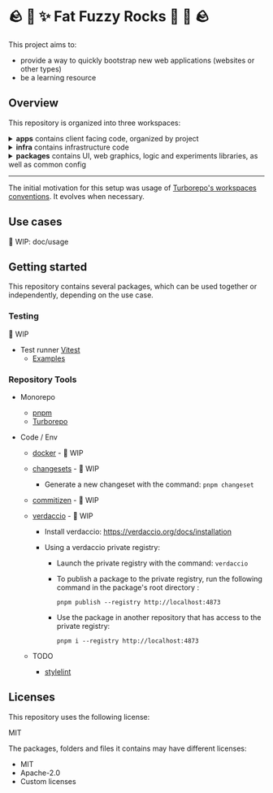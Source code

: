# 🪨 👾 ✨ Fat Fuzzy Rocks 🫧 🐙 🪨

This project aims to:

- provide a way to quickly bootstrap new web applications (websites or other types)
- be a learning resource

## Overview

This repository is organized into three workspaces:

<details>
<summary><b>apps</b> contains client facing code, organized by project</summary>
<p>

- **doc** The documentation website for this project, accessible here: https://rocks.pages.dev/
- **play** A playground for web graphics experiments

</p></details>

<details>
<summary><b>infra</b> contains infrastructure code</summary>
<p>

Common resources

- **scripts**
  - WIP

Resources per app

- **doc**

  - WIP

</p></details>

<details>
<summary><b>packages</b> contains UI, web graphics, logic and experiments libraries, as well as common config</summary>
<p>

- **config** common config (eslint, etc)

TODO:
The monorepo needs some cleanup: `.prettier` config is currently duplicated in projects. I think I need to solve a problem specific to my workspace config in VSCode to fix this easily

- **design** a design sandbox
  - isolates design work from the UI library
  - design assets and collections go here
  - design tests and experiments go here
- **lib** Libraries unrelated to building an interface or utility functions: logic and experiments

  - 👾 gfx - everything related to working with webgl
  - 🤖 state machines
  - ➕ maths

- **markdown** A utility package for loading markdown files

  - based on [bluwy website markdown package](https://github.com/bluwy/website/tree/master/packages/markdown)

- **ui** A frontend component library
  - A UI library that can be used as a common source of truth for web projects

</p></details>

---

The initial motivation for this setup was usage of [Turborepo's workspaces conventions](https://turbo.build/repo/docs/getting-started/existing-monorepo#configure-workspaces). It evolves when necessary.

## Use cases

🚧 WIP: doc/usage

## Getting started

This repository contains several packages, which can be used together or independently, depending on the use case.

### Testing

🚧 WIP

- Test runner [Vitest](https://vitest.dev/)
  - [Examples](https://github.com/vitest-dev/vitest/tree/main/examples)

### Repository Tools

- Monorepo
  - [pnpm](https://pnpm.io/)
  - [Turborepo](https://turbo.build/)
- Code / Env

  - [docker](https://www.docker.com/) - 🚧 WIP
  - [changesets](https://github.com/changesets/changesets) - 🚧 WIP
    - Generate a new changeset with the command: `pnpm changeset`
  - [commitizen](https://github.com/commitizen/cz-cli) - 🚧 WIP
  - [verdaccio](https://verdaccio.org/) - 🚧 WIP

    - Install verdaccio: https://verdaccio.org/docs/installation
    - Using a verdaccio private registry:

      - Launch the private registry with the command: `verdaccio`
      - To publish a package to the private registry, run the following command in the package's root directory :

        ```shell
        pnpm publish --registry http://localhost:4873
        ```

      - Use the package in another repository that has access to the private registry:

        ```shell
        pnpm i --registry http://localhost:4873
        ```

  - TODO
    - [stylelint](https://stylelint.io/)

## Licenses

This repository uses the following license:

MIT

The packages, folders and files it contains may have different licenses:

- MIT
- Apache-2.0
- Custom licenses
